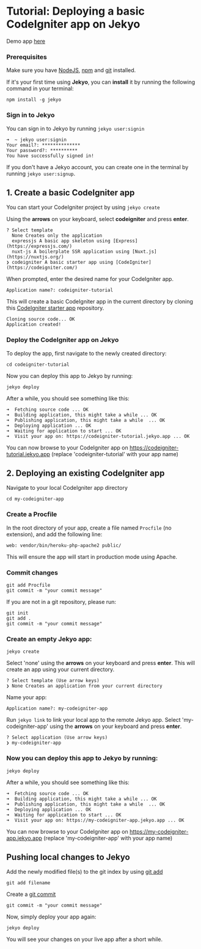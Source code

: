 # Tutorial: Deploying a basic CodeIgniter app on Jekyo

Demo app [here](https://codeigniter-demo.jekyo.app/)

### Prerequisites

Make sure you have [NodeJS](https://nodejs.org/en/download/), [npm](https://docs.npmjs.com/downloading-and-installing-node-js-and-npm) and [git](https://github.com/git-guides/install-git) installed.

If it's your first time using **Jekyo**, you can **install** it by running the following command in your terminal:

`npm install -g jekyo`

### Sign in to Jekyo

You can sign in to Jekyo by running `jekyo user:signin`

```
➜  ~ jekyo user:signin 
Your email?: **************
Your password?: **********
You have successfully signed in!
```
If you don't have a Jekyo account, you can create one in the terminal by running `jekyo user:signup`. 

## 1. Create a basic CodeIgniter app

You can start your CodeIgniter project by using `jekyo create`

Using the **arrows** on your keyboard, select **codeigniter** and press **enter**.  
```
? Select template
  None Creates only the application
  expressjs A basic app skeleton using [Express](https://expressjs.com/)     
  nuxt-js A boilerplate SSR application using [Nuxt.js](https://nuxtjs.org/) 
❯ codeigniter A basic starter app using [CodeIgniter](https://codeigniter.com/)
```
When prompted, enter the desired name for your CodeIgniter app. 

`Application name?: codeigniter-tutorial`

This will create a basic CodeIgniter app in the current directory by cloning this [CodeIgniter starter app](https://github.com/jekyo/codeigniter-getting-started) repository.

```
Cloning source code... OK
Application created!
```

### Deploy the CodeIgniter app on Jekyo

To deploy the app, first navigate to the newly created directory:

`cd codeigniter-tutorial`

Now you can deploy this app to Jekyo by running: 

`jekyo deploy`

After a while, you should see something like this:

```
➜  Fetching source code ... OK
➜  Building application, this might take a while ... OK
➜  Publishing application, this might take a while  ... OK
➜  Deploying application ... OK        
➜  Waiting for application to start ... OK
➜  Visit your app on: https://codeigniter-tutorial.jekyo.app ... OK
```

You can now browse to your CodeIgniter app on https://codeigniter-tutorial.jekyo.app (replace 'codeigniter-tutorial' with your app name)

## 2. Deploying an existing CodeIgniter app

Navigate to your local CodeIgniter app directory

`cd my-codeigniter-app`

### Create a Procfile

In the root directory of your app, create a file named `Procfile` (no extension), and add the following line:

```
web: vendor/bin/heroku-php-apache2 public/
```

This will ensure the app will start in production mode using Apache. 

### Commit changes

```
git add Procfile
git commit -m "your commit message"
```
If you are not in a git repository, please run: 

```
git init
git add .
git commit -m "your commit message"
```

### Create an empty Jekyo app:

`jekyo create` 

Select 'none' using the **arrows** on your keyboard and press **enter**. This will create an app using your current directory. 

```
? Select template (Use arrow keys)
❯ None Creates an application from your current directory
```

Name your app: 

`Application name?: my-codeigniter-app`

Run `jekyo link` to link your local app to the remote Jekyo app. Select 'my-codeigniter-app' using the **arrows** on your keyboard and press **enter**.

```
? Select application (Use arrow keys)
❯ my-codeigniter-app
```
### Now you can deploy this app to Jekyo by running: 

`jekyo deploy`

After a while, you should see something like this:

```
➜  Fetching source code ... OK
➜  Building application, this might take a while ... OK
➜  Publishing application, this might take a while  ... OK
➜  Deploying application ... OK        
➜  Waiting for application to start ... OK
➜  Visit your app on: https://my-codeigniter-app.jekyo.app ... OK
```

You can now browse to your CodeIgniter app on https://my-codeigniter-app.jekyo.app (replace 'my-codeigniter-app' with your app name)

## Pushing local changes to Jekyo 

Add the newly modified file(s) to the git index by using [git add](https://www.atlassian.com/git/tutorials/saving-changes)

`git add filename`

Create a [git commit](https://github.com/git-guides/git-commit)

`git commit -m "your commit message"`

Now, simply deploy your app again:

`jekyo deploy`

You will see your changes on your live app after a short while. 
